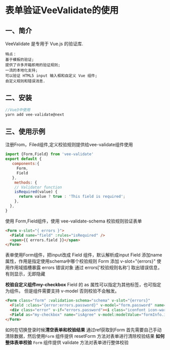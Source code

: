 # 表单验证VeeValidate的使用


## 一、简介

VeeValidate 是专用于 Vue.js 的验证库.

    特点： 
    基于模板的验证;
    提供了许多开箱即用的验证规则;
    一流的本地化支持;
    可以验证 HTML5 input 输入框和自定义 Vue 组件;
    自定义规则和错误消息.

## 二、安装

```js
//Vue3中使用
yarn add vee-validate@next
```

## 三、使用示例

注册From，Filed组件,定义校验规则提供给vee-validate组件使用

```javascript
import {Form,Field} from 'vee-validate'
export default {
   components:{
     Form,
     Field
   },
    methods: {
    // Validator function
    isRequired(value) {
      return value ? true : 'This field is required';
    },
  },
}
```
使用 Form,Field组件，使用 vee-validate-schema 校验规则验证表单
```html
<Form v-slot="{ errors }">
  <Field name="field" :rules="isRequired" />
  <span>{{ errors.field }}</span>
</Form>
```
表单使用Form组件，把input改成 Field 组件，默认解析成input
Field 添加name属性，作用是指定使用schema中哪个校验规则
Form 添加 v-slot="{errors}" 使用作用域插槽暴露 errors 错误对象
通过 errors['校验规则名称'] 取出错误信息，有则显示，无即隐藏

**校验自定义组件my-checkbox**
Field 的 as 属性可以指定为其他标签，也可指定为组件。
但是组件需要支持 v-model 否则校验不会触发。
```html
<Form class="form" :validation-schema="schema" v-slot="{errors}" 
  <Field :class="{error:errors.password}" v-model="form.password" name="password" type="password" placeholder="请输入密码" />
  <div class="error" v-if="errors.password"><i class="iconfont icon-warning" />{{errors.password}}</div>
  <Field as="my-checkbox" name="isAgree" v-model:modelValue="formInfo.isAgree" />
</Form>
```
如何在切换登录时候**清空表单和校验结果**
通过ref获取到Form
首先需要自己手动清除数据，然后使用`Form` 组件提供 resetForm 方法对表单进行清除校验结果
**如何整体表单校验**
`Form` 组件提供 validate 方法对表单进行整体校验
